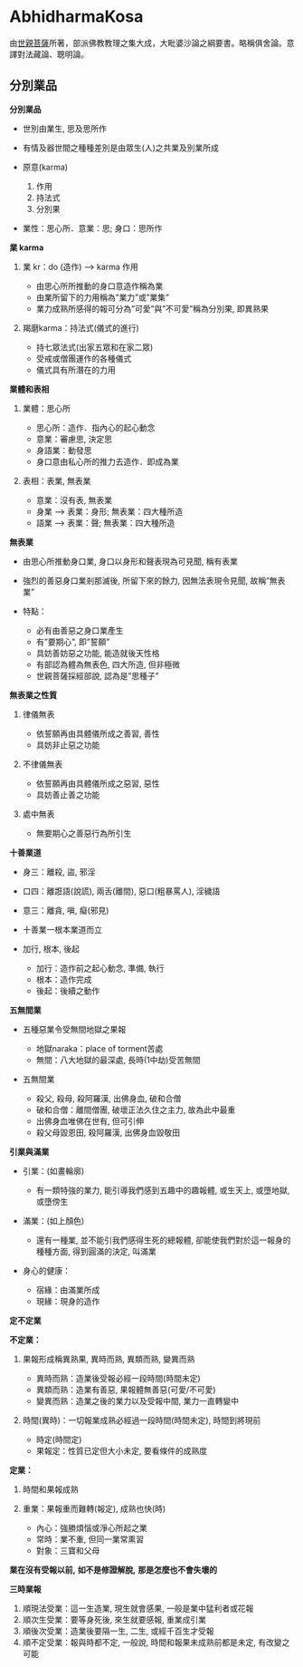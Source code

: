 # AbhidharmaKosa

由[世親菩薩](https://zh.wikipedia.org/wiki/%E4%B8%96%E4%BA%B2)所著，部派佛教教理之集大成，大毗婆沙論之綱要書。略稱俱舍論。意譯對法藏論、聰明論。

## 分別業品

**分別業品**

-   世別由業生,  思及思所作
-   有情及器世間之種種差別是由眾生(人)之共業及別業所成
-   原意(karma)

	1.  作用
	2.  持法式
	3.  分別果

-   業性：思心所．意業：思;  身口：思所作

**業 karma**

1.  業 kr：do (造作) —> karma 作用

	-   由思心所所推動的身口意造作稱為業
	-   由業所留下的力用稱為”業力”或”業集”
	-   業力成熟所感得的報可分為”可愛”與”不可愛”稱為分別果, 即異熟果

2.  羯磨karma：持法式(儀式的進行)

	-   持七眾法式(出家五眾和在家二眾)
	-   受戒或僧團運作的各種儀式
	-   儀式具有所潛在的力用

**業體和表相**

1.  業體：思心所

	-   思心所：造作．指內心的起心動念
	-   意業：審慮思, 決定思
	-   身語業：動發思
	-   身口意由私心所的推力去造作．即成為業

2.  表相：表業,  無表業

	-   意業：沒有表,  無表業
	-   身業 —> 表業：身形;  無表業：四大種所造
	-   語業 —> 表業：聲;  無表業：四大種所造

**無表業**

-   由思心所推動身口業,  身口以身形和聲表現為可見聞,  稱有表業
-   強烈的善惡身口業剎那滅後,  所留下來的餘力,  因無法表現令見聞,  故稱”無表業”
-   特點：

	-   必有由善惡之身口業產生
	-   有”要期心”,  即”誓願”
	-   具妨善妨惡之功能,  能造就後天性格
	-   有部認為體為無表色,  四大所造,  但非極微
	-   世親菩薩採經部說,  認為是”思種子”

**無表業之性質**

1.  律儀無表

	-   依誓願再由具體儀所成之善習,  善性
	-   具妨非止惡之功能

2.  不律儀無表

	-   依誓願再由具體儀所成之惡習,  惡性
	-   具妨善止善之功能

3.  處中無表

	-   無要期心之善惡行為所引生

**十善業道**

-   身三：離殺,  盜,  邪淫
-   口四：離誑語(說謊),  兩舌(離間),  惡口(粗暴罵人),  淫穢語
-   意三：離貪,  嗔,  癡(邪見)
-   十善業一根本業道而立
-   加行,  根本,  後起

	-   加行：造作前之起心動念,  準備,  執行
	-   根本：造作完成
	-   後起：後續之動作

**五無間業**

-   五種惡業令受無間地獄之果報

	-   地獄naraka：place of torment苦處
	-   無間：八大地獄的最深處,  長時(1中劫)受苦無間

-   五無間業

	-   殺父,  殺母,  殺阿羅漢,  出佛身血,  破和合僧
	-   破和合僧：離間僧團,  破壞正法久住之主力,  故為此中最重
	-   出佛身血唯佛在世有,  但可引伸
	-   殺父母毀恩田,  殺阿羅漢,  出佛身血毀敬田

**引業與滿業**

-   引業：(如畫輪廓)

	-   有一類特強的業力,  能引導我們感到五趣中的趣報體,  或生天上,  或墮地獄,  或墮傍生

-   滿業：(如上顏色)

	-   還有一種業,  並不能引我們感得生死的總報體,  卻能使我們對於這一報身的種種方面,  得到圓滿的決定,  叫滿業

-   身心的健康：

	-   宿緣：由滿業所成
	-   現緣：現身的造作

**定不定業**

**不定業：**

1.  果報形成稱異熟果,  異時而熟,  異類而熟,  變異而熟

	-   異時而熟：造業後受報必經一段時間(時間未定)
	-   異類而熟：造業有善惡,  果報體無善惡(可愛/不可愛)
	-   變異而熟：造業之後的業力以及受報中間,  業力一直轉變中

2.  時間(異時)：一切報業成熟必經過一段時間(時間未定),  時間到將現前

	-   時定(時間定)
	-   果報定：性質已定但大小未定,  要看條件的成熟度

**定業：**

1.  時間和果報成熟
2.  重業：果報重而難轉(報定),  成熟也快(時)

	-   內心：強勝煩惱或淨心所起之業
	-   常時：業不重,  但同一業常熏習
	-   對象：三寶和父母

**業在沒有受報以前,**  **如不是修證解脫,**  **那是怎麼也不會失壞的**

**三時業報**

1.  順現法受業：這一生造業, 現生就會感果, 一般是業中猛利者或花報
2.  順次生受業：要等身死後, 來生就要感報, 重業成引業
3.  順後次受業：造業後要隔一生, 二生, 或經千百生才受報
4.  順不定受業：報與時都不定, 一般說, 時間和報果未成熟前都是未定, 有改變之可能
